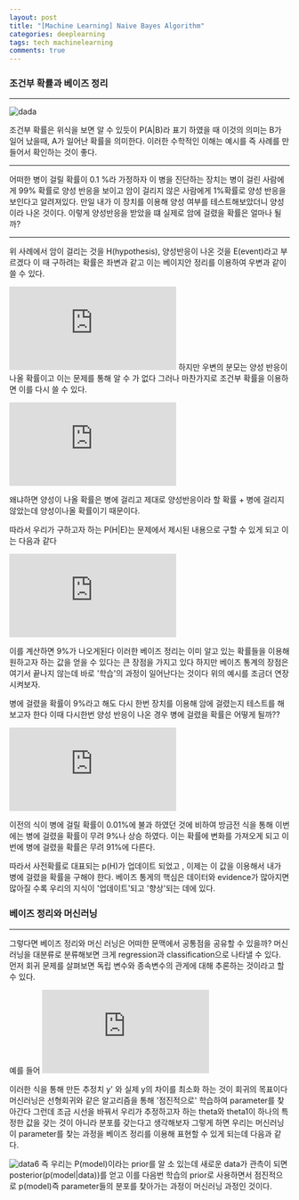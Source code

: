 ```yaml
---
layout: post
title: "[Machine Learning] Naive Bayes Algorithm"
categories: deeplearning
tags: tech machinelearning
comments: true
---
```


### 조건부 확률과 베이즈 정리

---------------------------

![dada](https://www.gigacalculator.com/img/formulas/formula-bayes-theorem.png)

조건부 확률은 위식을 보면 알 수 있듯이 P(A|B)라 표기 하였을 때 이것의 의미는 B가 일어 났을때, A가 일어난 확률을 의미한다. 이러한 
수학적인 이해는 예시를 즉 사례를 만들어서 확인하는 것이 좋다.   





-------------
어떠한 병이 걸릴 확률이 0.1 %라 가정하자 이 병을 진단하는 장치는 병이 걸린 사람에게 99% 확률로 양성 반응을 보이고 암이 걸리지 않은
사람에게 1%확률로 양성 반응을 보인다고 알려져있다. 만일 내가 이 장치를 이용해 양성 여부를 테스트해보았더니 양성이라 나온 것이다.
이렇게 양성반응을 받았을 떄 실제로 암에 걸렸을 확률은 얼마나 될까?

-----------------------



위 사례에서 암이 걸리는 것을 H(hypothesis), 양성반응이 나온 것을 E(event)라고 부르겠다 이 때 구하려는 확률은 좌변과 같고 이는
베이지안 정리를 이용하여 우변과 같이 쓸 수 있다.   




![DATA1](https://latex.codecogs.com/gif.latex?P%28H%7CE%29%20%3D%20%5Cfrac%7BP%28E%7CH%29%20P%28H%29%7D%7BP%28E%29%7D)
하지만 우변의 분모는 양성 반응이 나올 확률이고 이는 문제를 통해 알 수 가 없다 그러나 마찬가지로 조건부 확률을 이용하면 이를 다시 쓸 수 
있다. 

![DATA2](https://latex.codecogs.com/gif.latex?P%28E%29%20%3D%20P%28H%29P%28E%7CH%29%20&plus;%20P%20%28%21H%29P%28E%7C%21H%29)

왜냐하면 양성이 나올 확률은 병에 걸리고 제대로 양성반응이라 할 확률 + 병에 걸리지 않았는데 양성이나올 확률이기 때문이다.

따라서 우리가 구하고자 하는 P(H|E)는 문제에서 제시된 내용으로 구할 수 있게 되고 이는 다음과 같다

![DATA3](https://latex.codecogs.com/gif.latex?P%28H%7CE%29%20%3D%20%5Cfrac%7B0.99%20*%200.001%7D%7B0.001%20*%200.99%20&plus;%200.999*0.01%7D)

이를 계산하면 9%가 나오게된다 이러한 베이즈 정리는 이미 알고 있는 확률들을 이용해 원하고자 하는 값을 얻을 수 있다는 큰 장점을 가지고
있다 하지만 베이즈 통계의 장점은 여기서 끝나지 않는데 바로 '학습'의 과정이 일어난다는 것이다 위의 예시를 조금더 연장시켜보자.  

병에 걸렸을 확률이 9%라고 해도 다시 한번 장치를 이용해 암에 걸렸는지 테스트를 해보고자 한다 이때 다시한번 양성 반응이 나온 경우
병에 걸렸을 확률은 어떻게 될까??    

![data4](https://latex.codecogs.com/gif.latex?P%28H%7CE%29%20%3D%20%5Cfrac%7B0.99%20*%200.09%7D%7B0.09%20*%200.99%20&plus;%200.91*0.01%7D)

이전의 식이 병에 걸릴 확률이 0.01%에 불과 하였던 것에 비하여 방금전 식을 통해 이번에는 병에 걸렸을 확률이 무려 9%나 상승 하였다.
이는 확률에 변화를 가져오게 되고 이번에 병에 걸렸을 확률은 무려 91%에 다른다.

따라서 사전확률로 대표되는 p(H)가 업데이트 되었고 , 이제는 이 값을 이용해서 내가 병에 걸렸을 확률을 구해야 한다.
베이즈 통게의 핵심은 데이터와 evidence가 많아지면 많아질 수록 우리의 지식이 '업데이트'되고 '향상'되는 데에 있다.



### 베이즈 정리와 머신러닝
-----------------------

그렇다면 베이즈 정리와 머신 러닝은 어떠한 문맥에서 공통점을 공유할 수 있을까? 머신 러닝을 대분류로 분류해보면 크게 regression과 classification으로
나타낼 수 있다.  먼저 회귀 문제를 살펴보면  독립 변수와 종속변수의 관게에 대해 추론하는 것이라고 할 수 있다.

예를 들어
![data5](https://latex.codecogs.com/gif.latex?y%20%3D%20%5Ctheta_0%20&plus;%20%5Ctheta_1x)   



이러한 식을 통해 만든 추정치 y' 와 실제 y의 차이를 최소화 하는 것이 회귀의 목표이다 머신러닝은 선형회귀와 같은
알고리즘을 통해 '점진적으로' 학습하여 parameter를 찾아간다 그런데 조금 시선을 바꿔서 우리가 추정하고자 하는 theta와 theta1이 하나의
특정한 값을 갖는 것이 아니라 분포를 갖는다고 생각해보자 그렇게 하면 우리는 머신러닝이 parameter를 찾는 과정을 베이즈 정리를 이용해
표현할 수 있게 되는데 다음과 같다.

![data6](https://miro.medium.com/max/480/1*gdgddVSaJQ_BXWJJNYtZ9g.png)
즉 우리는 P(model)이라는 prior를 알 소 있는데 새로운 data가 관측이 되면 posterior(p(model|data))를 얻고 이를 다음번 학습의 prior로
사용하면서 점진적으로 p(model)즉 parameter들의 분포를 찾아가는 과정이 머신러닝 과정인 것이다.








